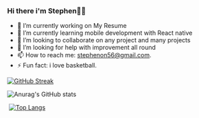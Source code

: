 ### Hi there i'm Stephen👋🙃

- 🔭 I’m currently working on My Resume
- 🌱 I’m currently learning mobile development with React native
- 👯 I’m looking to collaborate on any project and many projects
- 🤔 I’m looking for help with improvement all round
- 📫 How to reach me: stephenon56@gmail.com.
- ⚡ Fun fact: i love basketball.

[![GitHub Streak](https://streak-stats.demolab.com?user=Stepheeeen&theme=dark&border_radius=5)](https://git.io/streak-stats)

![Anurag's GitHub stats](https://github-readme-stats.vercel.app/api?username=Stepheeeen&show_icons=true&theme=dark)

 [![Top Langs](https://github-readme-stats.vercel.app/api/top-langs/?username=Stepheeeen&layout=compact&theme=dark)](https://github.com/anuraghazra/github-readme-stats)
